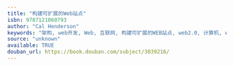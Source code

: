 ```yaml
---
title: "构建可扩展的Web站点"
isbn: 9787121060793
author: "Cal Henderson"
keywords: "架构, web开发, Web, 互联网, 构建可扩展的WEB站点, web2.0, 计算机, web扩展"
source: "unknown"
available: TRUE
douban_url: https://book.douban.com/subject/3039216/
---
```

